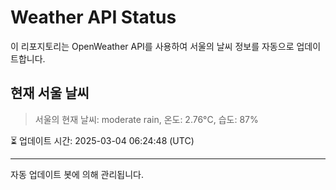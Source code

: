 
# Weather API Status

이 리포지토리는 OpenWeather API를 사용하여 서울의 날씨 정보를 자동으로 업데이트합니다.

## 현재 서울 날씨
> 서울의 현재 날씨: moderate rain, 온도: 2.76°C, 습도: 87%

⏳ 업데이트 시간: 2025-03-04 06:24:48 (UTC)

---
자동 업데이트 봇에 의해 관리됩니다.

